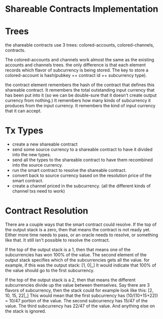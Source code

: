 Shareable Contracts Implementation
=============

Trees
=========

the shareable contracts use 3 trees: colored-accounts, colored-channels, contracts.

The colored-accounts and channels work almost the same as the existing accounts and channels trees. the only difference is that each element records which flavor of subcurrency is being stored.
The key to store a colored-account is hash(pubkey ++ contract id ++ subcurrency type).

the contract element remembers the hash of the contract that defines this shareable contract.
It remembers the total outstanding input currency that has been put into it (so we can be double-sure that it doesn't create output currency from nothing.)
It remembers how many kinds of subcurrency it produces from the input currency.
It remembers the kind of input currency that it can accept.

Tx Types
===========

* create a new shareable contract
* send some source currency to a shareable contract to have it divided into the new types.
* send all the types to the shareable contract to have them recombined into the source currency.
* run the smart contract to resolve the shareable contract.
* convert back to source currency based on the resolution price of the smart contract.
* create a channel priced in the subcurrency. (all the different kinds of channel txs need to work)

Contract Resolution
===========

There are a couple ways that the smart contract could resolve.
If the top of the output stack is a zero, then that means the contract is not ready yet.
Either more time needs to pass, or an oracle needs to resolve, or something like that.
It still isn't possible to resolve the contract.

If the top of the output stack is a 1, then that means one of the subcurrencies has won 100% of the value. The second element of the output stack specifies which of the subcurrencies gets all the value.
for example, if this was the output stack: [1, 0|_]
It would indicate that 100% of the value should go to the first subcurrency.

If the top of the output stack is a 2, then that means the different subcurrencies divide up the value between themselves. Say there are 3 flavors of subcurrency, then the stack could for example look like this: [2, 10, 15, 22|_]
This would mean that the first subcurrency has (10/(10+15+22)) = 10/47 portion of the value.
The second subcurrency has 15/47 of the value.
The third subcurrency has 22/47 of the value.
And anything else on the stack is ignored.